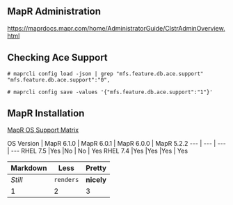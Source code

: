 ## MapR Administration

https://maprdocs.mapr.com/home/AdministratorGuide/ClstrAdminOverview.html

## Checking Ace Support

    # maprcli config load -json | grep "mfs.feature.db.ace.support" 
    "mfs.feature.db.ace.support":"0",
    
    # maprcli config save -values '{"mfs.feature.db.ace.support":"1"}'  

## MapR Installation

[MapR OS Support Matrix](https://mapr.com/docs/home/InteropMatrix/r_os_matrix_6.x.html)

OS Version | MapR 6.1.0 | MapR 6.0.1 | MapR 6.0.0 | MapR 5.2.2
--- | --- | --- | ---
RHEL 7.5 |Yes |No | No | Yes
RHEL 7.4 |Yes |Yes |Yes | Yes

Markdown | Less | Pretty
--- | --- | ---
*Still* | `renders` | **nicely**
1 | 2 | 3
